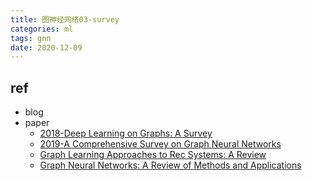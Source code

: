 ```yaml
---
title: 图神经网络03-survey
categories: ml
tags: gnn
date: 2020-12-09
---
```



## ref

- blog
- paper
    - [2018-Deep Learning on Graphs: A Survey](https://arxiv.org/pdf/1812.04202.pdf)
    - [2019-A Comprehensive Survey on Graph Neural Networks]()
    - [Graph Learning Approaches to Rec Systems: A Review]()
    - [Graph Neural Networks: A Review of Methods and Applications](https://arxiv.org/pdf/1812.08434.pdf)